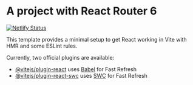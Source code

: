 # A project with React Router 6

[![Netlify Status](https://api.netlify.com/api/v1/badges/ce027955-e870-497a-8a99-e326a4f39d19/deploy-status)](https://app.netlify.com/sites/tanmoy-vanlife/deploys)

This template provides a minimal setup to get React working in Vite with HMR and some ESLint rules.

Currently, two official plugins are available:

- [@vitejs/plugin-react](https://github.com/vitejs/vite-plugin-react/blob/main/packages/plugin-react/README.md) uses [Babel](https://babeljs.io/) for Fast Refresh
- [@vitejs/plugin-react-swc](https://github.com/vitejs/vite-plugin-react-swc) uses [SWC](https://swc.rs/) for Fast Refresh
